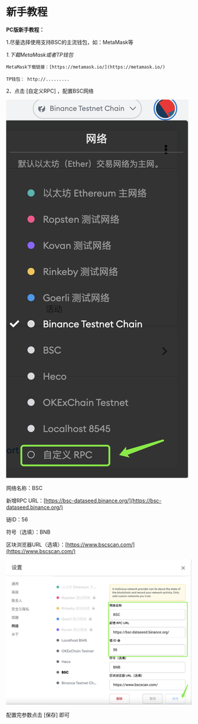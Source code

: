 # 新手教程

**PC版新手教程：**

1.尽量选择使用支持BSC的主流钱包，如：MetaMask等

_1.下载MetaMask或者TP钱包_

    MetaMask下载链接：[https://metamask.io/](https://metamask.io/)

    TP钱包： http://.........

2、点击 \[自定义RPC\] ，配置BSC网络

![](../../.gitbook/assets/xin-shou-jiao-cheng-1.png)

网络名称：BSC

新增RPC URL：[https://bsc-dataseed.binance.org/](https://bsc-dataseed.binance.org/)

链ID：56

符号（选填）：BNB

区块浏览器URL（选填）：[https://www.bscscan.com/](https://www.bscscan.com/)

![](../../.gitbook/assets/xin-shou-jiao-cheng-2.png)

配置完参数点击 \[保存\] 即可

